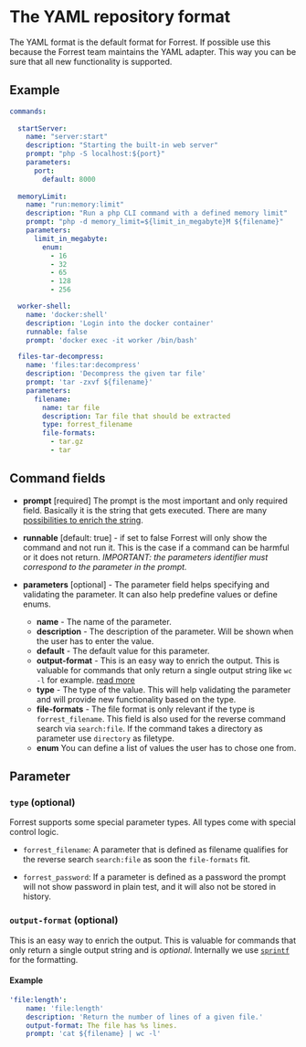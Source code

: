 # The YAML repository format

The YAML format is the default format for Forrest. If possible use this because the Forrest team maintains the YAML adapter. This way you can be sure that all new functionality is supported.

## Example

```yaml
commands:
  
  startServer:
    name: "server:start"
    description: "Starting the built-in web server"
    prompt: "php -S localhost:${port}"
    parameters:
      port:
        default: 8000
    
  memoryLimit:
    name: "run:memory:limit"
    description: "Run a php CLI command with a defined memory limit"
    prompt: "php -d memory_limit=${limit_in_megabyte}M ${filename}"
    parameters:
      limit_in_megabyte:
        enum:
          - 16
          - 32
          - 65
          - 128
          - 256

  worker-shell:
    name: 'docker:shell'
    description: 'Login into the docker container'
    runnable: false
    prompt: 'docker exec -it worker /bin/bash'

  files-tar-decompress:
    name: 'files:tar:decompress'
    description: 'Decompress the given tar file'
    prompt: 'tar -zxvf ${filename}'
    parameters:
      filename:
        name: tar file
        description: Tar file that should be extracted
        type: forrest_filename
        file-formats:
          - tar.gz
          - tar
```

## Command fields

- **prompt** [required] The prompt is the most important and only required field. Basically it is the string that gets executed. There are many [possibilities to enrich the string](prompt.md).


- **runnable** [default: true] - if set to false Forrest will only show the command and not run it. This is the case if a command can be harmful or it does not return. *IMPORTANT: the parameters identifier must correspond to the parameter in the prompt.*


- **parameters** [optional] - The parameter field helps specifying and validating the parameter. It can also help predefine values or define enums. 
  - **name** - The name of the parameter.
  - **description** - The description of the parameter. Will be shown when the user has to enter the value.
  - **default** - The default value for this parameter.
  - **output-format** -  This is an easy way to enrich the output. This is valuable for commands that only return a single output string like `wc -l` for example. [read more](#output-format)
  - **type** - The type of the value. This will help validating the parameter and will provide new functionality based on the type.
  - **file-formats** - The file format is only relevant if the type is `forrest_filename`. This field is also used for the reverse command search via `search:file`. If the command takes a directory as parameter use `directory` as filetype.
  - **enum** You can define a list of values the user has to chose one from.

## Parameter

### `type` (optional)

Forrest supports some special parameter types. All types come with special control logic. 

- `forrest_filename`: A parameter that is defined as filename qualifies for the reverse search `search:file` as soon the `file-formats` fit.


- `forrest_password`: If a parameter is defined as a password the prompt will not show password in plain test, and it will also not be stored in history. 

### `output-format` (optional)

This is an easy way to enrich the output. This is valuable for commands that only return a single output string and is *optional*. Internally we use [`sprintf`](https://www.php.net/manual/en/function.sprintf.php) for the formatting. 

#### Example
```yaml
'file:length':
    name: 'file:length'
    description: 'Return the number of lines of a given file.'
    output-format: The file has %s lines.
    prompt: 'cat ${filename} | wc -l'
```
